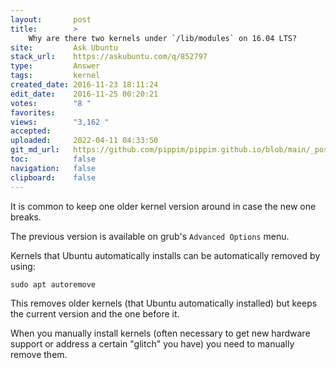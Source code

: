 ```yaml
---
layout:       post
title:        >
    Why are there two kernels under `/lib/modules` on 16.04 LTS?
site:         Ask Ubuntu
stack_url:    https://askubuntu.com/q/852797
type:         Answer
tags:         kernel
created_date: 2016-11-23 18:11:24
edit_date:    2016-11-25 00:20:21
votes:        "8 "
favorites:    
views:        "3,162 "
accepted:     
uploaded:     2022-04-11 04:33:50
git_md_url:   https://github.com/pippim/pippim.github.io/blob/main/_posts/2016/2016-11-23-Why-are-there-two-kernels-under-__lib_modules_-on-16.04-LTS_.md
toc:          false
navigation:   false
clipboard:    false
---
```


It is common to keep one older kernel version around in case the new one breaks.

The previous version is available on grub's `Advanced Options` menu.

Kernels that Ubuntu automatically installs can be automatically removed by using:

``` 
sudo apt autoremove
```

This removes older kernels (that Ubuntu automatically installed) but keeps the current version and the one before it.

When you manually install kernels (often necessary to get new hardware support or address a certain "glitch" you have) you need to manually remove them.

``` 

```
